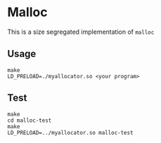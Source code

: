 # Malloc

This is a size segregated implementation of `malloc`

## Usage

```
make
LD_PRELOAD=./myallocator.so <your program>
```

## Test

```
make
cd malloc-test
make
LD_PRELOAD=../myallocator.so malloc-test
```
